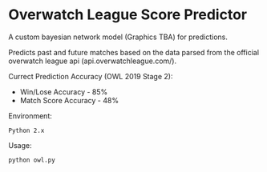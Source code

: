 # Overwatch League Score Predictor

A custom bayesian network model (Graphics TBA) for predictions.

Predicts past and future matches based on the data parsed from the official overwatch league api (api.overwatchleague.com/).


Currect Prediction Accuracy (OWL 2019 Stage 2): 

   - Win/Lose Accuracy - 85% 
   - Match Score Accuracy - 48%

Environment: 

    Python 2.x

Usage: 

    python owl.py
